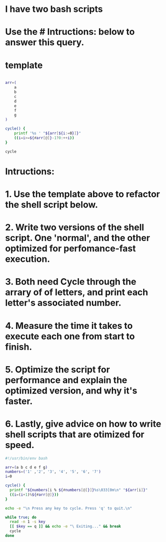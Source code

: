 

# I have two bash scripts
# Use the # **Intructions:** below to answer this query.

# template
```bash

arr=(
    a
    b
    c
    d
    e
    f
    g
)

cycle() {
    printf '%s ' "${arr[${i:=0}]}"
    ((i=i>=${#arr[@]}-1?0:++i))
}

cycle
```

# **Intructions:**
# 1. Use the template above to refactor the shell script below.
# 2. Write two versions of the shell script. One 'normal', and the other optimized for perfomance-fast execution.
# 3. Both need Cycle through the arrary of of letters, and print each letter's associated number.
# 4. Measure the time it takes to execute each one from start to finish.
# 5. Optimize the script for performance and explain the optimized version, and why it's faster.
# 6. Lastly, give advice on how to write shell scripts that are otimized for speed.


```bash
#!/usr/bin/env bash

arr=(a b c d e f g)
numbers=('1' ,'2', '3', '4', '5', '6', '7')
i=0

cycle() {
  printf "${numbers[i % ${#numbers[@]}]}%s\033[0m\n" "${arr[i]}"
  ((i=(i+1)%${#arr[@]}))
}

echo -e "\n Press any key to cycle. Press 'q' to quit.\n"

while true; do
  read -n 1 -s key
  [[ $key == q ]] && echo -e "\ Exiting..." && break
  cycle
done

```
